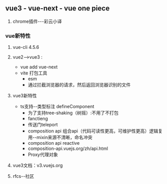 ## vue3 - vue-next - vue one piece

1. chrome插件---彩云小译

### vue新特性

1. vue-cli 4.5.6
2. vue2-->vue3  : 
   - vue add vue-next
   - vite 打包工具    
     - esm
     - 通过拦截浏览器的请求，然后返回浏览器识别的文件
3. vue3新特性
   - ts支持--类型标注 defineComponent
     - 为了支持tree-shaking（树摇）:不用了不打包
     - fanctieng
     - 传送门teleport
     - composition api 组合api（代码可读性更高，可维护性更高）逻辑复用--mixin来源不清晰，命名冲突
     - composition api  reactive
     - composition-api.vuejs.org/zh/api.html
     - Proxy代理对象

4. vue3文档：v3.vuejs.org
5. rfcs--社区



